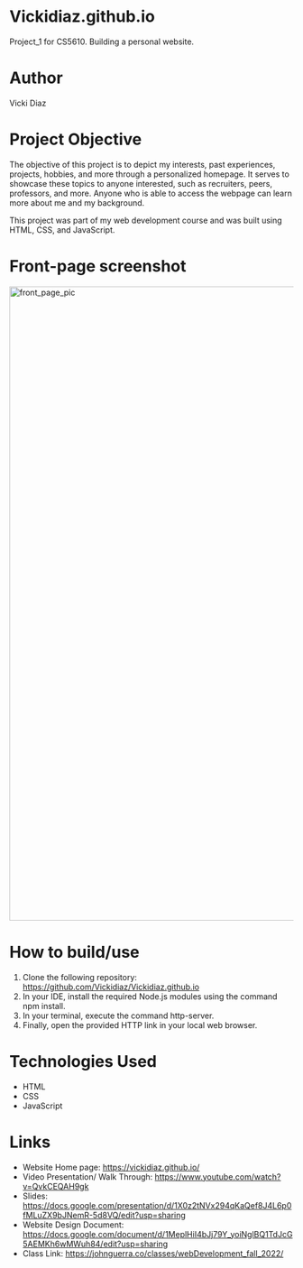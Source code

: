# Vickidiaz.github.io

Project_1 for CS5610. Building a personal website.

# Author

Vicki Diaz

# Project Objective

The objective of this project is to depict my interests, past experiences, projects, hobbies, and more through a personalized homepage. It serves to showcase these topics to anyone interested, such as recruiters, peers, professors, and more. Anyone who is able to access the webpage can learn more about me and my background.

This project was part of my web development course and was built using HTML, CSS, and JavaScript.

# Front-page screenshot

<img width="1125" alt="front_page_pic" src="https://github.com/Vickidiaz/Vickidiaz.github.io/assets/88179209/79547910-0480-4023-ba9a-0454ac52516a">

# How to build/use

1. Clone the following repository: https://github.com/Vickidiaz/Vickidiaz.github.io
2. In your IDE, install the required Node.js modules using the command npm install.
3. In your terminal, execute the command http-server.
4. Finally, open the provided HTTP link in your local web browser.

# Technologies Used

- HTML
- CSS
- JavaScript

# Links

- Website Home page: https://vickidiaz.github.io/
- Video Presentation/ Walk Through: https://www.youtube.com/watch?v=QvkCEQAH9gk
- Slides: https://docs.google.com/presentation/d/1X0z2tNVx294qKaQef8J4L6p0fMLuZX9bJNemR-5d8VQ/edit?usp=sharing
- Website Design Document: https://docs.google.com/document/d/1MeplHiI4bJj79Y_yoiNglBQ1TdJcG5AEMKh6wMWuh84/edit?usp=sharing
- Class Link: https://johnguerra.co/classes/webDevelopment_fall_2022/

